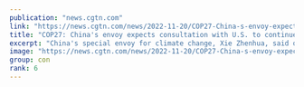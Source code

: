```yaml
---
publication: "news.cgtn.com"
link: "https://news.cgtn.com/news/2022-11-20/COP27-China-s-envoy-expects-consultation-with-U-S-to-continue-1f6zMNYgwAE/index.html"
title: "COP27: China's envoy expects consultation with U.S. to continue"
excerpt: "China's special envoy for climate change, Xie Zhenhua, said on Saturday he expects to continue direct consultations on climate change with his U.S. counterpart John Kerry after the COP27 summit in Egy"
image: "https://news.cgtn.com/news/2022-11-20/COP27-China-s-envoy-expects-consultation-with-U-S-to-continue-1f6zMNYgwAE/img/252ec59239b941c1831b390fdd719a1e/252ec59239b941c1831b390fdd719a1e-750.png"
group: con
rank: 6
---
```

